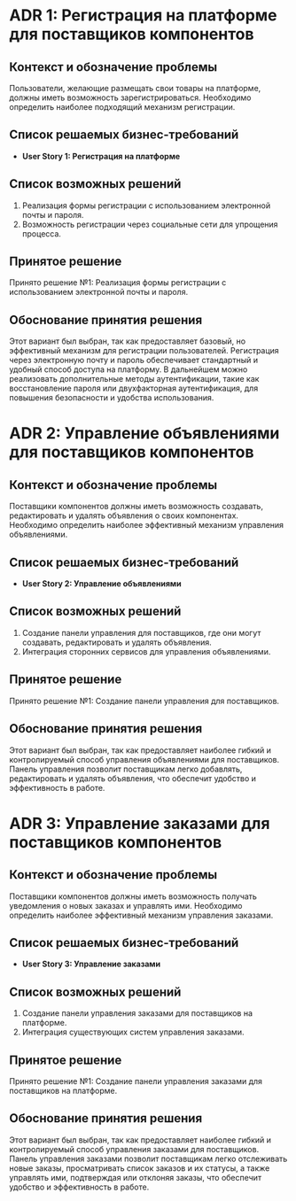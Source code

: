 # ADR 1: Регистрация на платформе для поставщиков компонентов

## Контекст и обозначение проблемы

Пользователи, желающие размещать свои товары на платформе, должны иметь возможность зарегистрироваться. Необходимо
определить наиболее подходящий механизм регистрации.

## Список решаемых бизнес-требований

- **User Story 1: Регистрация на платформе**

## Список возможных решений

1. Реализация формы регистрации с использованием электронной почты и пароля.
2. Возможность регистрации через социальные сети для упрощения процесса.

## Принятое решение

Принято решение №1: Реализация формы регистрации с использованием электронной почты и пароля.

## Обоснование принятия решения

Этот вариант был выбран, так как предоставляет базовый, но эффективный механизм для регистрации пользователей.
Регистрация через электронную почту и пароль обеспечивает стандартный и удобный способ доступа на платформу. В
дальнейшем можно реализовать дополнительные методы аутентификации, такие как восстановление пароля или двухфакторная
аутентификация, для повышения безопасности и удобства использования.

# ADR 2: Управление объявлениями для поставщиков компонентов

## Контекст и обозначение проблемы

Поставщики компонентов должны иметь возможность создавать, редактировать и удалять объявления о своих компонентах.
Необходимо определить наиболее эффективный механизм управления объявлениями.

## Список решаемых бизнес-требований

- **User Story 2: Управление объявлениями**

## Список возможных решений

1. Создание панели управления для поставщиков, где они могут создавать, редактировать и удалять объявления.
2. Интеграция сторонних сервисов для управления объявлениями.

## Принятое решение

Принято решение №1: Создание панели управления для поставщиков.

## Обоснование принятия решения

Этот вариант был выбран, так как предоставляет наиболее гибкий и контролируемый способ управления объявлениями для
поставщиков. Панель управления позволит поставщикам легко добавлять, редактировать и удалять объявления, что обеспечит
удобство и эффективность в работе.

# ADR 3: Управление заказами для поставщиков компонентов

## Контекст и обозначение проблемы

Поставщики компонентов должны иметь возможность получать уведомления о новых заказах и управлять ими. Необходимо
определить наиболее эффективный механизм управления заказами.

## Список решаемых бизнес-требований

- **User Story 3: Управление заказами**

## Список возможных решений

1. Создание панели управления заказами для поставщиков на платформе.
2. Интеграция существующих систем управления заказами.

## Принятое решение

Принято решение №1: Создание панели управления заказами для поставщиков на платформе.

## Обоснование принятия решения

Этот вариант был выбран, так как предоставляет наиболее гибкий и контролируемый способ управления заказами для
поставщиков. Панель управления заказами позволит поставщикам легко отслеживать новые заказы, просматривать список
заказов и их статусы, а также управлять ими, подтверждая или отклоняя заказы, что обеспечит удобство и эффективность в
работе.
